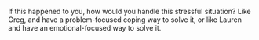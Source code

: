 If this happened to you, how would you handle this stressful situation? Like
Greg, and have a problem-focused coping way to solve it, or like Lauren and
have an emotional-focused way to solve it.

